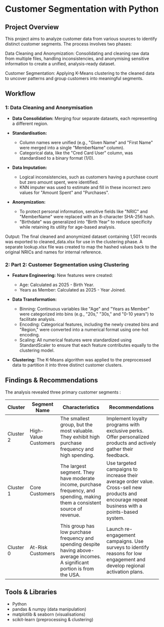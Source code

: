 # Customer Segmentation with Python
## Project Overview
This project aims to analyze customer data from various sources to identify distinct customer segments. The process involves two phases:

Data Cleaning and Anonymization: Consolidating and cleaning raw data from multiple files, handling inconsistencies, and anonymising sensitive information to create a unified, analysis-ready dataset.

Customer Segmentation: Applying K-Means clustering to the cleaned data to uncover patterns and group customers into meaningful segments.

## Workflow
### 1: Data Cleaning and Anonymisation
  * **Data Consolidation:** Merging four separate datasets, each representing a different region.
    
  * **Standardisation:**
    - Column names were unified (e.g., "Given Name" and "First Name" were merged into a single "MemberName" column).
    - Categorical data, like the "Cred Card User" column, was standardised to a binary format (1/0).
    
  * **Data Imputation:**
    - Logical inconsistencies, such as customers having a purchase count but zero amount spent, were identified.
    - KNN imputer was used to estimate and fill in these incorrect zero values for "Amount Spent" and "Purchases".
      
  * **Anonymization:**
    - To protect personal information, sensitive fields like "NRIC" and "MemberName" were replaced with an 8-character SHA-256 hash.
    - "Birthdate" was generalized into "Birth Year" to reduce specificity while retaining its utility for age-based analysis.

Output: The final cleaned and anonymized dataset containing 1,501 records was exported to cleaned_data.xlsx for use in the clustering phase. A separate lookup.xlsx file was created to map the hashed values back to the original NRICs and names for internal reference.

### 2: Part 2: Customer Segmentation using Clustering
  * **Feature Engineering:** New features were created:
    - Age: Calculated as 2025 - Birth Year.
    - Years as Member: Calculated as 2025 - Year Joined.
      
  * **Data Transformation:**
    - Binning: Continuous variables like "Age" and "Years as Member" were categorized into bins (e.g., "20s," "30s," and "0-10 years") to facilitate analysis.
    - Encoding: Categorical features, including the newly created bins and "Region," were converted into a numerical format using one-hot encoding.
    - Scaling: All numerical features were standardized using StandardScaler to ensure that each feature contributes equally to the clustering model.

  * **Clustering:** The K-Means algorithm was applied to the preprocessed data to partition it into three distinct customer clusters.

## Findings & Recommendations

The analysis revealed three primary customer segments :

Cluster |	Segment Name | Characteristics | Recommendations
---|---|---|---|
Cluster 2 | High-Value Customers | The smallest group, but the most valuable. They exhibit high purchase frequency and high spending.	| Implement loyalty programs with exclusive perks. Offer personalized products and actively gather their feedback.
Cluster 1	| Core Customers | The largest segment. They have moderate income, purchase frequency, and spending, making them a consistent source of revenue. | Use targeted campaigns to increase their average order value. Cross-sell new products and encourage repeat business with a points-based system.
Cluster 0 | At-Risk Customers | This group has low purchase frequency and spending despite having above-average incomes. A significant portion is from the USA. | Launch re-engagement campaigns. Use surveys to identify reasons for low engagement and develop regional activation plans.


## Tools & Libraries
* Python
* pandas & numpy (data manipulation)
* matplotlib & seaborn (visualisations)
* scikit-learn (preprocessing & clustering)
